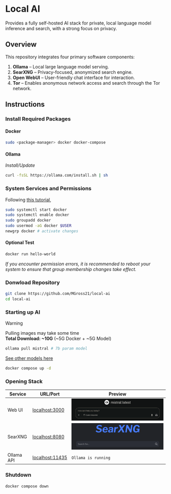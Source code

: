 # Local AI

Provides a fully self-hosted AI stack for private, local language model inference and search, with a strong focus on privacy.

## Overview

This repository integrates four primary software components:

1. **Ollama** – Local large language model serving.
2. **SearXNG** – Privacy-focused, anonymized search engine.
3. **Open WebUI** – User-friendly chat interface for interaction.
4. **Tor** – Enables anonymous network access and search through the Tor network.

## Instructions

### Install Required Packages

#### Docker

```bash
sudo <package-manager> docker docker-compose
```

#### Ollama

*Install/Update*

```bash
curl -fsSL https://ollama.com/install.sh | sh
```

### System Services and Permissions

Following [this tutorial](https://docs.docker.com/engine/install/linux-postinstall/),

```bash
sudo systemctl start docker
sudo systemctl enable docker
sudo groupadd docker
sudo usermod -aG docker $USER
newgrp docker # activate changes
```

#### Optional Test

```bash
docker run hello-world
```

*If you encounter permission errors, it is recommended to reboot your system to ensure that group membership changes take effect.*

### Donwload Repository

```bash
git clone https://github.com/MGross21/local-ai
cd local-ai
```

### Starting up AI

>[!Warning]
> Pulling images may take some time <br>
> **Total Download: ~10G** (~5G Docker + ~5G Model)

```bash
ollama pull mistral # 7b param model
```

[See other models here](https://ollama.com/library?sort=popular)

```bash
docker compose up -d
```

### Opening Stack

| Service         | URL/Port                | Preview                      |
|-----------------|------------------------|----------------------------------|
| Web UI          | [localhost:3000](http://localhost:3000/) | ![Open WebUI](assets/open_webui_minimal.png) |
| SearXNG         | [localhost:8080](http://localhost:8080/) | ![SearXNG](assets/searxng.png)       |
| Ollama API      | [localhost:11435](http://localhost:11435/) |           `Ollama is running`                       |

### Shutdown

```bash
docker compose down
```
